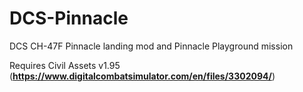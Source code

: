 # DCS-Pinnacle
DCS CH-47F Pinnacle landing mod and Pinnacle Playground mission

Requires Civil Assets v1.95 (**https://www.digitalcombatsimulator.com/en/files/3302094/**)
